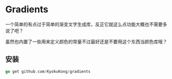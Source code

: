 # Gradients

一个简单的有点过于简单的渐变文字生成库，反正它就这么点功能大概也不需要多说了吧？

虽然也内置了一些用来定义颜色的常量不过最好还是不要用这个东西当颜色库哦？

## 安装

```go
go get github.com/KyokuKong/gradients
```